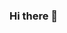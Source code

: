 ### Hi there 👋

<!--
**LeifYaoYuXiang/LeifYaoYuxiang** is a ✨ _special_ ✨ repository because its `README.md` (this file) appears on your GitHub profile.

Here are some ideas to get you started:

- 🔭 I’m currently working on BIT(Beijing Institution of Technology)
- 🌱 I’m currently learning GNN (Graph Nerual Network) on the field of reccommendation and automobile
- 📫 How to reach me: yaoyuxiangyyx2009@126.com
-->
